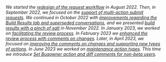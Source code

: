 _We started the [redesign of the request workflow](/2022/08/15/request-workflow-redesign) in August 2022.
Then, in September 2022, we focused on the [support of multi-action submit requests](/2022/09/14/request-workflow-redesign-round-two).
We continued in October 2022 with [improvements regarding the Build Results tab and superseded conversations](/2022/10/24/request-workflow-redesign), and
we presented [build results with a pinch of salt](/2022/11/28/request-workflow-redesign) in November 2022.
In January 2023, we worked on [facilitating the review process](/2023/01/25/request-workflow-redesign).
In February 2023 we [enhanced the review process with comments on changes](/2023/03/07/request-workflow-redesign).
Later, in April 2023, we focused on [improving the comments on changes and supporting new types of actions](/2023/04/04/request-workflow-redesign).
In June 2023 we worked on [maintenance action types](/2023/06/01/request-workflow-redesign). This time we introduce [Set Bugowner action and diff comments for non-beta users](/2023/07/11/request-workflow-redesign)._
